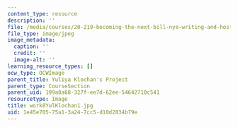 ```yaml
---
content_type: resource
description: ''
file: /media/courses/20-219-becoming-the-next-bill-nye-writing-and-hosting-the-educational-show-january-iap-2015/1e45e70575a13a247cc5d10d2834b79e_work8YulKlochan1.jpg
file_type: image/jpeg
image_metadata:
  caption: ''
  credit: ''
  image-alt: ''
learning_resource_types: []
ocw_type: OCWImage
parent_title: Yuliya Klochan's Project
parent_type: CourseSection
parent_uid: 199a8a68-327f-ee7d-62ee-54642710c541
resourcetype: Image
title: work8YulKlochan1.jpg
uid: 1e45e705-75a1-3a24-7cc5-d10d2834b79e
---
```

